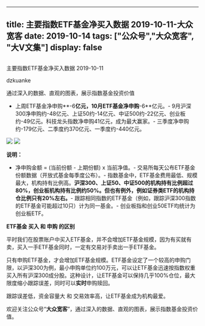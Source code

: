 
---
title:   主要指数ETF基金净买入数据 2019-10-11-大众宽客
date: 2019-10-14
tags: ["公众号","大众宽客", "大V文集"]
display: false
---


## 



主要指数ETF基金净买入数据 2019-10-11




dzkuanke




通过深入的数据、直观的图表，展示指数基金投资价值

- 上周ETF基金净申购**-6**亿元，10月ETF基金净申购**-6**亿元。- 9月沪深300净申购约-48亿元、上证50约-14亿元、中证500约-22亿元、创业板约-49亿元。科技龙头指数净申购41亿元，成为最大赢家。- 三季度净申购约-179亿元、二季度约370亿元、一季度约-440亿元。




<img class="rich_pages" data-ratio="0.9754464285714286" data-s="300,640" src="https://mmbiz.qpic.cn/mmbiz_png/PKw3FQPmhIhlZtcV1edjzPqwibMDL3jI8bgsWGpOXrpAmv3SbaEiaEKickx46gpVEtsFfTM7ZrsHqP2KHMssia1pdA/640?wx_fmt=png" data-type="png" data-w="896" style=""/>

<img class="rich_pages" data-ratio="0.9799107142857143" data-s="300,640" src="https://mmbiz.qpic.cn/mmbiz_png/PKw3FQPmhIhlZtcV1edjzPqwibMDL3jI8wR4zbj2fhicYH8wxrgeFl1STtSa2NRq3e70NRvbEUa7Tz08ianYFTeSQ/640?wx_fmt=png" data-type="png" data-w="896" style=""/>

**说明：**
- 净申购金额 = (当前份额 - 上期份额) x 当前净值。- 交易所每天公布ETF基金份额数据（开放式基金每季度公布）。- 指数基金中，ETF基金费用最低、规模最大，机构持有比例高。**沪深300、上证50、中证500的机构持有比例超过80%，创业板机构持有比例约50%。但也有例外，例如证券类ETF的机构持仓比例只有20%左右。**- 跟踪相同指数的ETF基金（例如，跟踪沪深300指数的ETF基金可能超过10只）计为同一基金。- 创业板指和创业50ETF均统计为创业板ETF。






**ETF基金 买入 和 申购 的区别**



平时我们在股票账户中买入ETF基金，并不会增加ETF基金规模，因为有买就有卖，买入一手ETF基金同时，一定有交易对手卖出一手ETF基金。



只有申购ETF基金，才会增加ETF基金规模。ETF基金设定了一个较高的申购门限，以沪深300为例，最小申购单位约100万元，可以让ETF基金迅速按指数权重买入所有沪深300成分股。这种设计，让ETF基金可以保持几乎100%仓位，最大限度缩小跟踪误差，同时可以**实时**申购赎回。



跟踪误差低，资金容量大&nbsp;和 交易效率高，让ETF基金成为机构最爱。





欢迎关注公众号“**大众宽客**”，通过深入的数据、直观的图表，展示指数基金投资价值。








